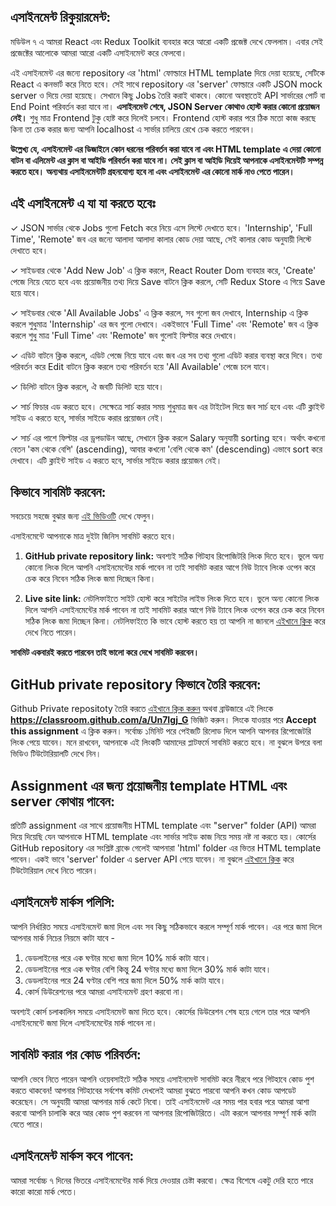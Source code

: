 ## এসাইনমেন্ট রিকুয়ারমেন্ট:

মডিউল ৭ এ আমরা React এবং Redux Toolkit ব্যবহার করে আরো একটি প্রজেক্ট দেখে ফেললাম। এবার সেই প্রজেক্টের আলোকে আমরা আরো একটি এসাইনমেন্ট করে ফেলবো।

এই এসাইনমেন্ট এর জন্যে repository এর 'html' ফোল্ডারে HTML template দিয়ে দেয়া হয়েছে, সেটিকে React এ কনভার্ট করে নিতে হবে। সেই সাথে repository এর 'server' ফোল্ডারে একটি JSON mock server ও দিয়ে দেয়া হয়েছে। সেখানে কিছু Jobs তৈরি করাই থাকবে। কোনো অবস্থাতেই API সার্ভারের পোর্ট বা End Point পরিবর্তন করা যাবে না। **এসাইনমেন্ট শেষে, JSON Server কোথাও হোস্ট করার কোনো প্রয়োজন নেই।** শুধু মাত্র Frontend টুকু হোষ্ট করে দিলেই চলবে। Frontend হোস্ট করার পরে ঠিক মতো কাজ করছে কিনা তা চেক করার জন্য আপনি localhost এ সার্ভার চালিয়ে রেখে চেক করতে পারবেন।

**উল্লেখ্য যে, এসাইনমেন্ট এর ডিজাইনে কোন ধরনের পরিবর্তন করা যাবে না এবং HTML template এ দেয়া কোনো বাটন বা এলিমেন্ট এর ক্লাস বা আইডি পরিবর্তন করা যাবে না। সেই ক্লাস বা আইডি দিয়েই আপনাকে এসাইনমেন্টটি সম্পন্ন করতে হবে। অন্যথায় এসাইনমেন্টটি গ্রহনযোগ্য হবে না এবং এসাইনমেন্ট এর কোনো মার্ক নাও পেতে পারেন।**

## এই এসাইনমেন্ট এ যা যা করতে হবেঃ

✓ JSON সার্ভার থেকে Jobs গুলো Fetch করে নিয়ে এসে লিস্টে দেখাতে হবে। 'Internship', 'Full Time', 'Remote' জব এর জন্যে আলাদা আলাদা কালার কোড দেয়া আছে, সেই কালার কোড অনুযায়ী লিস্টে দেখাতে হবে।

✓ সাইডবার থেকে 'Add New Job' এ ক্লিক করলে, React Router Dom ব্যবহার করে, 'Create' পেজে নিয়ে যেতে হবে এবং প্রয়োজনীয় তথ্য দিয়ে Save বাটনে ক্লিক করলে, সেটি Redux Store এ গিয়ে Save হয়ে যাবে।

✓ সাইডবার থেকে 'All Available Jobs' এ ক্লিক করলে, সব গুলো জব দেখাবে, Internship এ ক্লিক করলে শুধুমাত্র 'Internship' এর জব গুলো দেখাবে। একইভাবে 'Full Time' এবং 'Remote' জব এ ক্লিক করলে শুধু মাত্র 'Full Time' এবং 'Remote' জব গুলোই ফিল্টার করে দেখাবে।

✓ এডিট বাটনে ক্লিক করলে, এডিট পেজে নিয়ে যাবে এবং জব এর সব তথ্য গুলো এডিট করার ব্যবস্থা করে দিবে। তথ্য পরিবর্তন করে Edit বাটনে ক্লিক করলে তথ্য পরিবর্তন হয়ে 'All Available' পেজে চলে যাবে।

✓ ডিলিট বাটনে ক্লিক করলে, ঐ জবটি ডিলিট হয়ে যাবে।

✓ সার্চ ফিচার এড করতে হবে। সেক্ষেত্রে সার্চ করার সময় শুধুমাত্র জব এর টাইটেল দিয়ে জব সার্চ হবে এবং এটি ক্লাইন্ট সাইড এ করতে হবে, সার্ভার সাইডে করার প্রয়োজন নেই।

✓ সার্চ এর পাশে ফিল্টার এর ড্রপডাউন আছে, সেখানে ক্লিক করলে Salary অনুযায়ী sorting হবে। অর্থাৎ কখনো বেতন 'কম থেকে বেশি' (ascending), আবার কখনো 'বেশি থেকে কম' (descending) এভাবে sort করে দেখাবে। এটি ক্লাইন্ট সাইড এ করতে হবে, সার্ভার সাইডে করার প্রয়োজন নেই।

## কিভাবে সাবমিট করবেন:

সবচেয়ে সহজে বুঝার জন্য [এই ভিডিওটি](https://learnwithsumit.com/courses/think-in-a-redux-way/how-to-submit-assignment) দেখে ফেলুন।

এসাইনমেন্টে আপনাকে মাত্র দুইটা জিনিস সাবমিট করতে হবে।

1. **GitHub private repository link:** অবশ্যই সঠিক গিটহাব রিপোজিটরি লিংক দিতে হবে। ভুলে অন্য কোনো লিংক দিলে আপনি এসাইনমেন্টের মার্ক পাবেন না তাই সাবমিট করার আগে নিউ ট্যাবে লিংক ওপেন করে চেক করে নিবেন সঠিক লিংক জমা দিচ্ছেন কিনা।

2. **Live site link:** নেটলিফাইতে সাইট হোস্ট করে সাইটের লাইভ লিংক দিতে হবে। ভুলে অন্য কোনো লিংক দিলে আপনি এসাইনমেন্টের মার্ক পাবেন না তাই সাবমিট করার আগে নিউ ট্যাবে লিংক ওপেন করে চেক করে নিবেন সঠিক লিংক জমা দিচ্ছেন কিনা। নেটলিফাইতে কি ভাবে হোস্ট করতে হয় তা আপনি না জানলে [এইখানে ক্লিক](https://learnwithsumit.com/courses/think-in-a-redux-way/how-to-submit-assignment) করে দেখে নিতে পারেন।

**সাবমিট একবারই করতে পারবেন তাই ভালো করে দেখে সাবমিট করবেন।**

## GitHub private repository কিভাবে তৈরি করবেন:

Github Private repositoty তৈরি করতে [এইখানে ক্লিক করুন](https://classroom.github.com/a/Un7Igj_G) অথবা ব্রাউজারে এই লিংকে **https://classroom.github.com/a/Un7Igj_G** ভিজিট করুন। লিংকে যাওয়ার পরে **Accept this assignment** এ ক্লিক করুন। সর্বোচ্চ ১মিনিট পরে পেইজটি রিলোড দিলে আপনি আপনার রিপোজেটরি লিংক পেয়ে যাবেন। মনে রাখবেন, আপনাকে এই লিংকটি আমাদের প্লাটফর্মে সাবমিট করতে হবে। না বুঝলে উপরে বলা ভিডিও টিউটোরিয়ালটি দেখে নিন।

## Assignment এর জন্য প্রয়োজনীয় template HTML এবং server কোথায় পাবেন:

প্রতিটি assignment এর সাথে প্রয়োজনীয় HTML template এবং "server" folder (API) আমরা দিয়ে দিয়েছি যেন আপনাকে HTML template এবং সার্ভার সাইড কাজ নিয়ে সময় নষ্ট না করতে হয়। কোর্সের GitHub repository এর সংশ্লিষ্ট ব্রাঞ্চে গেলেই আপনারা 'html' folder এর ভিতর HTML template পাবেন। একই ভাবে 'server' folder এ server API পেয়ে যাবেন। না বুঝলে [এইখানে ক্লিক](https://learnwithsumit.com/courses/think-in-a-redux-way/how-to-submit-assignment) করে টিউটোরিয়াল দেখে নিতে পারেন।

## এসাইনমেন্ট মার্কস পলিসি:

আপনি নির্ধারিত সময়ে এসাইনমেন্ট জমা দিলে এবং সব কিছু সঠিকভাবে করলে সম্পূর্ণ মার্ক পাবেন। এর পরে জমা দিলে আপনার মার্ক নিচের নিয়মে কাটা যাবে -

1. ডেডলাইনের পরে এক ঘণ্টার মধ্যে জমা দিলে 10% মার্ক কাটা যাবে।
2. ডেডলাইনের পরে এক ঘণ্টার বেশি কিন্তু 24 ঘণ্টার মধ্যে জমা দিলে 30% মার্ক কাটা যাবে।
3. ডেডলাইনের পরে 24 ঘণ্টার বেশি পরে জমা দিলে 50% মার্ক কাটা যাবে।
4. কোর্স ডিউরেশনের পরে আমরা এসাইনমেন্ট গ্রহণ করবো না।

অবশ্যই কোর্স চলাকালিন সময়ে এসাইনমেন্ট জমা দিতে হবে। কোর্সের ডিউরেশন শেষ হয়ে গেলে তার পরে আপনি এসাইনমেন্টে জমা দিলে এসাইনমেন্টের মার্ক পাবেন না।

## সাবমিট করার পর কোড পরিবর্তন:

আপনি ভেবে নিতে পারেন আপনি ওয়েবসাইটে সঠিক সময়ে এসাইনমেন্ট সাবমিট করে নীরবে পরে গিটহাবে কোড পুশ করতে থাকবেন! আপনার গিটহাবের সর্বশেষ কমিট দেখলেই আমরা বুঝতে পারবো আপনি কখন কোড আপডেট করেছেন। সে অনুযায়ী আমরা আপনার মার্ক কেটে নিবো। তাই এসাইনমেন্ট এর সময় পার হবার পরে আমরা আশা করবো আপনি চালাকি করে আর কোড পুশ করবেন না আপনার রিপোজিটরিতে। এটা করলে আপনার সম্পূর্ণ মার্ক কাটা যেতে পারে।

## এসাইনমেন্ট মার্কস কবে পাবেন:

আমরা সর্বোচ্চ ৭ দিনের ভিতরে এসাইনমেন্টের মার্ক দিয়ে দেওয়ার চেষ্টা করবো। ক্ষেত্র বিশেষে একটু দেরি হতে পারে কারো কারো মার্ক পেতে।
